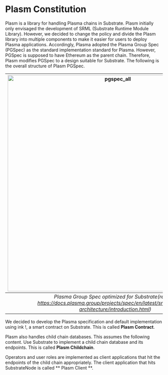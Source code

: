 # Plasm Constitution

Plasm is a library for handling Plasma chains in Substrate. Plasm initially only envisaged the development of SRML (Substrate Runtime Module Library). However, we decided to change the policy and divide the Plasm library into multiple components to make it easier for users to deploy Plasma applications. Accordingly, Plasma adopted the Plasma Group Spec (PGSpec) as the standard implementation standard for Plasma. However, PGSpec is supposed to have Ethereum as the parent chain. Therefore, Plasm modifies PGSpec to a design suitable for Substrate. The following is the overall structure of Plasm PGSpec.

| <img width="688" alt="pgspec_all" src="https://user-images.githubusercontent.com/6259384/64493951-a2997d80-d2c1-11e9-816d-08041010169b.png"> |
|:--:| 
| *Plasma Group Spec optimized for Substrate(refer to https://docs.plasma.group/projects/spec/en/latest/src/05-client-architecture/introduction.html)* |


We decided to develop the Plasma specification and default implementation using ink !, a smart contract on Substrate. This is called **Plasm Contract**.

Plasm also handles child chain databases. This assumes the following content. Use Substrate to implement a child chain database and its endpoints. This is called **Plasm Childchain**.

Operators and user roles are implemented as client applications that hit the endpoints of the child chain appropriately. The client application that hits SubstrateNode is called ** Plasm Client **.